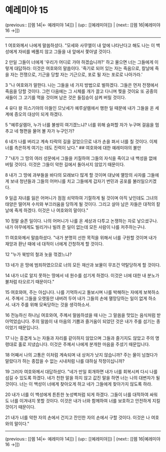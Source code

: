 # 예레미야 15

(previous:: [[렘 14|← 예레미야 14]]) | (up:: [[예레미야]]) | (next:: [[렘 16|예레미야 16 →]])

***




1 
여호와께서 나에게 말씀하셨다. "모세와 사무엘이 내 앞에 나타난다고 해도 나는 이 백성에게 자비를 베풀지 않고 그들을 내 앞에서 쫓아낼 것이다. 



2 
만일 그들이 너에게 '우리가 어디로 가야 하겠습니까?' 하고 물으면 너는 그들에게 이렇게 대답하라: 이것은 여호와의 말씀이다. '죽기로 되어 있는 자는 죽음으로, 칼날에 죽을 자는 전쟁으로, 기근을 당할 자는 기근으로, 포로 될 자는 포로로 나아가라.' 



3 
"나 여호와가 말한다. 나는 그들을 네 가지 방법으로 벌하겠다. 그들은 먼저 전쟁에서 죽음을 당할 것이다. 그런 다음에는 그 시체를 개가 끌고 다니며 찢을 것이요 또 공중의 새들이 그 고기를 먹을 것이며 남은 것은 들짐승이 삼켜 버릴 것이다. 



4 
유다 왕 히스기야의 아들인 므낫세가 예루살렘에서 행한 일 때문에 내가 그들을 온 세계에 증오의 대상이 되게 하겠다. 



5 
"예루살렘아, 누가 너를 불쌍히 여기겠느냐? 너를 위해 슬퍼할 자가 누구며 걸음을 멈추고 네 형편을 물어 볼 자가 누구인가? 



6 
네가 나를 버리고 계속 타락의 길을 걸었으므로 내가 손을 펴서 너를 칠 것이다. 이제 너를 측은하게 여기는 데도 진력이 났다." ## 여호와에 대한 예레미야의 불만 



7 
"내가 그 땅의 여러 성문에서 그들을 키질하여 그들의 자식을 죽이고 내 백성을 없애 버릴 것이다. 이것은 그들이 악한 길에서 돌아서지 않았기 때문이다. 



8 
내가 그 땅에 과부들을 바다의 모래보다 많게 할 것이며 대낮에 멸망의 사자를 그들에게 보내 청년들과 그들의 어머니를 치고 그들에게 갑자기 번민과 공포를 불러일으키겠다. 



9 
일곱 자녀를 잃은 어머니가 점점 쇠약하여 기절하게 될 것이며 아직 낮인데도 그녀의 태양은 떨어져 수치와 부끄러움을 당하게 될 것이다. 그리고 살아 남은 자들은 대적의 칼날에 죽게 하겠다. 이것은 나 여호와의 말이다." 



10 
정말 슬픈 일이다. 나의 어머니가 나를 온 세상과 다투고 논쟁하는 자로 낳으셨구나. 내가 아무에게도 빌리거나 빌려 준 일이 없는데 모든 사람이 나를 저주하는구나. 



11 
여호와께서 말씀하셨다. "내가 분명히 선한 목적을 위해서 너를 구원할 것이며 내가 재앙과 환난 때에 네 대적이 너에게 간청하게 할 것이다. 



12 
"누가 북방의 철과 놋을 꺾겠느냐? 



13 
네가 온 땅에 범죄하였으므로 너의 모든 재산과 보물이 무조건 약탈당하게 할 것이다. 



14 
내가 너로 알지 못하는 땅에서 네 원수를 섬기게 하겠다. 이것은 너에 대한 내 분노가 불처럼 타오르기 때문이다." 



15 
여호와여, 주는 아십니다. 나를 기억하시고 돌보시며 나를 박해하는 자에게 보복하소서. 주께서 그들을 오랫동안 내버려 두어 내가 그들의 손에 멸망당하는 일이 없게 하소서. 내가 주를 위해 모욕당하는 것을 생각하소서. 



16 
전능하신 하나님 여호와여, 주께서 말씀하셨을 때 나는 그 말씀을 맛있는 음식처럼 받아먹었습니다. 주의 말씀이 내 마음의 기쁨과 즐거움이 되었던 것은 내가 주를 섬기는 종이었기 때문입니다. 



17 
나는 흥겹게 노는 자들과 자리를 같이하지 않았으며 그들과 즐기지도 않았고 주의 명령대로 홀로 지냈습니다. 이것은 주께서 나에게 분개한 마음을 주셨기 때문입니다. 



18 
어째서 나의 고통은 이처럼 계속되며 내 상처가 낫지 않습니까? 주는 물이 넘쳤다가 말랐다가 하는 종잡을 수 없는 시내처럼 나를 대하실 작정이십니까? 



19 
그러자 여호와께서 대답하셨다. "네가 만일 회개하면 내가 너를 회복시켜 다시 나를 섬길 수 있도록 하겠다. 네가 천한 말을 하지 않고 값진 말을 하면 너는 나의 대변자가 될 것이다. 너는 이 백성이 너에게 찾아오게 하고 네가 그들에게 찾아가지 않도록 하라. 



20 
내가 너를 이 백성에게 튼튼한 놋성벽처럼 되게 하겠다. 그들이 너를 대적하여 싸워도 너를 이겨내지 못할 것이다. 이것은 내가 너와 함께하여 너를 보호하고 안전하게 지킬 것이기 때문이다. 



21 
내가 너를 악한 자의 손에서 건지고 잔인한 자의 손에서 구할 것이다. 이것은 나 여호와의 말이다."

***

(previous:: [[렘 14|← 예레미야 14]]) | (up:: [[예레미야]]) | (next:: [[렘 16|예레미야 16 →]])
